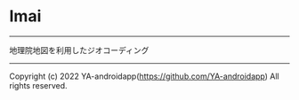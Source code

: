 # Imai

---

地理院地図を利用したジオコーディング

---

Copyright (c) 2022 YA-androidapp(https://github.com/YA-androidapp) All rights reserved.
